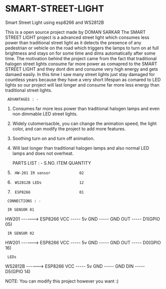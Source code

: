 # SMART-STREET-LIGHT
Smart Street Light using esp8266 and WS2812B

This is a open source project made by DOMAN SARKAR 
The SMART STREET LIGHT project is a advanced street light which consumes less power than traditional street light as it detects the presence of any pedestrian or vehicle on the road which triggers the lamps to turn on at full brightness and stays on for some time and dims automatically after some time. The motivation behind the project came from the fact that traditional halogen street lights consume far more power as comapred to the SMART STREET LIGHT and they dont dim and consume very high energy and gets damaed easily. In this time I saw many street lights just stay damaged for countless years because they have a very short lifespan as comared to LED lights so our project will last longer and consume far more less energy than traditional 
 street lights.
 
     ADVANTAGES : -
  1. Consumes far more less power than traditional halogen lamps and even non dimmable LED street lights.
  2. Widely cutomerisacble, you can change the animation speed, the light color, and can modify the project to add more features.
  3. Soothing turn on and turn off animation.
  4. Will last longer than traditional halogen lamps and also normal LED lamps and does not overheat.
  
     PARTS LIST : -
  S.NO.        ITEM                  QUANTITY
   1.      HW-201 IR sensor             02
   2.      WS2812B LEDs                 12
   3.      ESP8266                      01
   
     CONNECTIONS : -
     
     IR SENSOR 01
  HW201 ------> ESP8266
  VCC    -----     5v
  GND    -----     GND
  OUT    -----     D1(GPIO 05)
  
     IR SENSOR 02
  HW201 ------> ESP8266
  VCC    -----     5v
  GND    -----     GND
  OUT    -----     D0(GPIO 16)
  
     LEDs
  WS2812B ------> ESP8266
  VCC      -----   5v
  GND      -----   GND
  DIN      -----   D5(GPIO 14)
  
  NOTE:
  You can modify this project however you want :)
